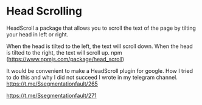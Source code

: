 # Head Scrolling

HeadScroll a package that allows you to scroll the text of the page by tilting your head in left or right.

When the head is tilted to the left, the text will scroll down.
When the head is tilted to the right, the text will scroll up.
npm (https://www.npmjs.com/package/head_scroll) 

It would be convenient to make a HeadScroll plugin for google. How I tried to do this and why I did not succeed I wrote in my telegram channel.
https://t.me/Ssegmentationfault/265

https://t.me/Ssegmentationfault/271

